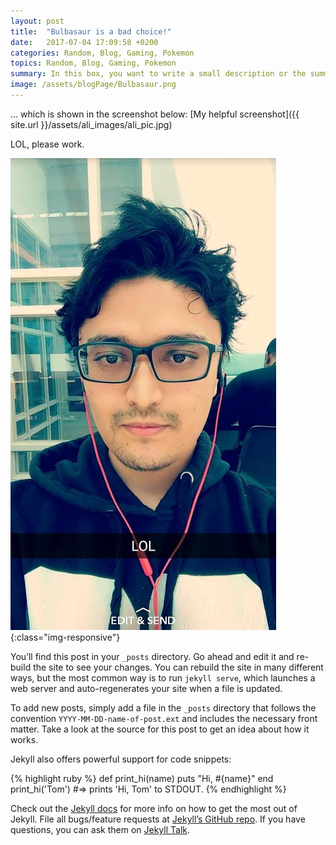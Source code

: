 ```yaml
---
layout: post
title:  "Bulbasaur is a bad choice!"
date:   2017-07-04 17:09:58 +0200
categories: Random, Blog, Gaming, Pokemon
topics: Random, Blog, Gaming, Pokemon
summary: In this box, you want to write a small description or the summary of the blog. This is just to try and get the reader's attention. The title of the article should also be click bait- LOL
image: /assets/blogPage/Bulbasaur.png
---
```


... which is shown in the screenshot below:
[My helpful screenshot]({{ site.url }}/assets/ali_images/ali_pic.jpg)

LOL, please work.

![image-title-here](/assets/ali_images/ali_pic.jpg){:class="img-responsive"}

You’ll find this post in your `_posts` directory. Go ahead and edit it and re-build the site to see your changes. You can rebuild the site in many different ways, but the most common way is to run `jekyll serve`, which launches a web server and auto-regenerates your site when a file is updated.

To add new posts, simply add a file in the `_posts` directory that follows the convention `YYYY-MM-DD-name-of-post.ext` and includes the necessary front matter. Take a look at the source for this post to get an idea about how it works.

Jekyll also offers powerful support for code snippets:

{% highlight ruby %}
def print_hi(name)
  puts "Hi, #{name}"
end
print_hi('Tom')
#=> prints 'Hi, Tom' to STDOUT.
{% endhighlight %}

Check out the [Jekyll docs][jekyll-docs] for more info on how to get the most out of Jekyll. File all bugs/feature requests at [Jekyll’s GitHub repo][jekyll-gh]. If you have questions, you can ask them on [Jekyll Talk][jekyll-talk].

[jekyll-docs]: http://jekyllrb.com/docs/home
[jekyll-gh]:   https://github.com/jekyll/jekyll
[jekyll-talk]: https://talk.jekyllrb.com/

